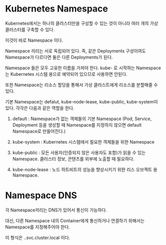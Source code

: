 # Kubernetes Namespace

Kubernetes에서는 하나의 클러스터만을 구성할 수 있는 것이 아니라 여러 개의 가상 클러스터를 구축할 수 있다.

이것이 바로 Namespace 이다. 

Namespace 끼리는 서로 독립되어 있다. 즉, 같은 Deployments 구성이여도 Namespace가 다르다면 둘은 다른 Deployments가 된다. 

Namespace 들은 모두 고유한 이름을 가져야 한다. kube- 로 시작하는 Namespace는 Kubernetes 시스템 용으로 예약되어 있으므로 사용하면 안된다.

또한 Namespace는 리소스 할당을 통해서 가상 클러스트에게 리소스를 분할해줄 수 있다.

기본 Namespace는 defalut, kube-node-lease, kube-public, kube-system이 있다. 각각은 다음과 같은 역할을 한다.

1. default : Namespace가 없는 객체들의 기본 Namespace (Pod, Service, Deployment 등을 생성할 때 Namespace를 지정하지 않으면 default Namespace로 만들어진다.)

2. kube-system : Kubernetes 시스템에서 필요한 객체들을 위한 Namespace

3. kube-public : 모든 사용자(인증되지 않은 사용자도 포함)가 읽을 수 있는 Namespace. 클러스터 정보, 콘텐츠를 외부에 노출할 때 필요하다.

4. kube-node-lease : 노드 하트비트의 성능을 향상시키기 위한 리스 오브젝트 용 Namespace.

# Namespace DNS

각 Namespace끼리는 DNS가 있어서 통신이 가능하다.

대신, 다른 Namespace 내의 Container에게 통신하거나 연결하기 위해서는 Namespace를 지정해주어야 한다.

이 형식은 <service-name>.<namespace-name>.svc.cluster.local 이다.

# 
